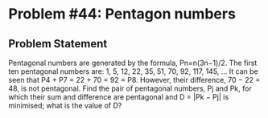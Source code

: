 # Problem #44: Pentagon numbers 

## Problem Statement 

Pentagonal numbers are generated by the formula, Pn=n(3n−1)/2. The first ten pentagonal numbers are:
1, 5, 12, 22, 35, 51, 70, 92, 117, 145, ...
It can be seen that P4 + P7 = 22 + 70 = 92 = P8. However, their difference, 70 − 22 = 48, is not pentagonal.
Find the pair of pentagonal numbers, Pj and Pk, for which their sum and difference are pentagonal and D = |Pk − Pj| is minimised; what is the value of D?
